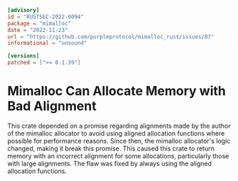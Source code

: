 ```toml
[advisory]
id = "RUSTSEC-2022-0094"
package = "mimalloc"
date = "2022-11-23"
url = "https://github.com/purpleprotocol/mimalloc_rust/issues/87"
informational = "unsound"

[versions]
patched = [">= 0.1.39"]
```

# Mimalloc Can Allocate Memory with Bad Alignment
This crate depended on a promise regarding alignments made by the author of the mimalloc allocator to avoid using aligned allocation functions where possible for performance reasons.
Since then, the mimalloc allocator's logic changed, making it break this promise.
This caused this crate to return memory with an incorrect alignment for some allocations, particularly those with large alignments.
The flaw was fixed by always using the aligned allocation functions.
